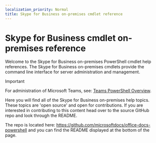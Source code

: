 ```yaml
---
localization_priority: Normal
title: Skype for Business on-premises cmdlet reference
---
```


# Skype for Business cmdlet on-premises reference

Welcome to the Skype for Business on-premises PowerShell cmdlet help references. The Skype for Business on-premises cmdlets provide the command line interface for server administration and management.

> [!IMPORTANT]
> For administration of Microsoft Teams, see: [Teams PowerShell Overview](https://docs.microsoft.com/MicrosoftTeams/teams-powershell-overview).

Here you will find all of the Skype for Business on-premises help topics. These topics are 'open source' and open for contributions. If you are interested in contributing to this content head over to the source GitHub repo and look through the README. 

The repo is located here: https://github.com/microsoftdocs/office-docs-powershell and you can find the README displayed at the bottom of the page.
